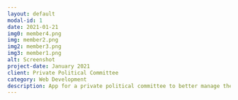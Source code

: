 ```yaml
---
layout: default
modal-id: 1
date: 2021-01-21
img0: member4.png
img: member2.png
img2: member3.png
img3: member1.png
alt: Screenshot
project-date: January 2021
client: Private Political Committee
category: Web Development
description: App for a private political committee to better manage their members
---
```

